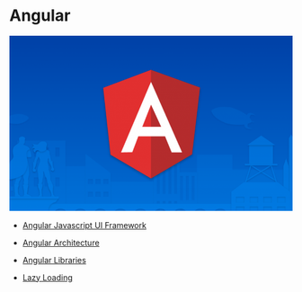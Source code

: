 # Angular
<img src="/images/Angular2-825x510.png"/>

- <a href="https://github.com/RaviTambade/Angular/blob/main/Introduction.md">Angular Javascript UI Framework</a>

- <a href="https://github.com/RaviTambade/Angular/blob/main/Architecture.md">Angular Architecture</a>

- <a href="https://github.com/RaviTambade/Angular/blob/main/AngularLibraryDRY.md">Angular Libraries</a>
- <a href="https://github.com/RaviTambade/Angular/blob/main/lazyloading.md">Lazy Loading</a>
